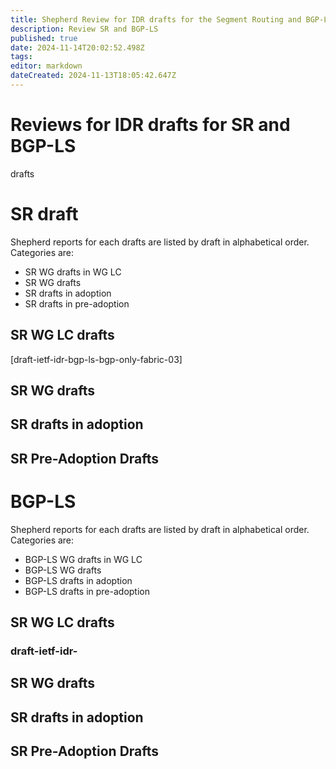 ```yaml
---
title: Shepherd Review for IDR drafts for the Segment Routing and BGP-LS Technology 
description: Review SR and BGP-LS 
published: true
date: 2024-11-14T20:02:52.498Z
tags: 
editor: markdown
dateCreated: 2024-11-13T18:05:42.647Z
---
```


# Reviews for IDR drafts for SR and BGP-LS 
drafts 
# SR draft
Shepherd reports for each drafts are listed by draft in alphabetical order. 
Categories are:
- SR WG drafts in WG LC
- SR WG drafts 
- SR drafts in adoption 
- SR drafts in pre-adoption 
## SR WG LC drafts
[draft-ietf-idr-bgp-ls-bgp-only-fabric-03]

## SR WG drafts 
## SR drafts in adoption 
## SR Pre-Adoption Drafts 

# BGP-LS 
Shepherd reports for each drafts are listed by draft in alphabetical order. 
Categories are:
- BGP-LS WG drafts in WG LC
- BGP-LS WG drafts 
- BGP-LS drafts in adoption 
- BGP-LS drafts in pre-adoption 
## SR WG LC drafts
### draft-ietf-idr-
## SR WG drafts 
## SR drafts in adoption 
## SR Pre-Adoption Drafts 
